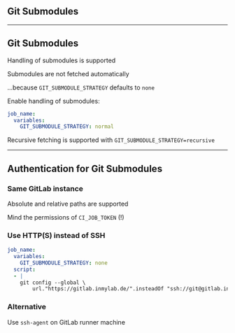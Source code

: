 <!-- .slide: id="gitlab_git_submodules" class="vertical-center" -->

<i class="fa-duotone fa-folder-tree fa-8x" style="float: right; color: grey;"></i>

## Git Submodules

---

## Git Submodules

Handling of submodules is supported [](https://docs.gitlab.com/ee/ci/git_submodules.html)

Submodules are not fetched automatically

...because `GIT_SUBMODULE_STRATEGY` defaults to `none`

Enable handling of submodules:

```yaml
job_name:
  variables:
    GIT_SUBMODULE_STRATEGY: normal
```

Recursive fetching is supported with `GIT_SUBMODULE_STRATEGY=recursive`

---

## Authentication for Git Submodules

### Same GitLab instance

Absolute and relative paths are supported

Mind the permissions of `CI_JOB_TOKEN` (!)

### Use HTTP(S) instead of SSH

```yaml
job_name:
  variables:
    GIT_SUBMODULE_STRATEGY: none
  script:
  - |
    git config --global \
        url."https://gitlab.inmylab.de/".insteadOf "ssh://git@gitlab.inmylab.de/"
```

### Alternative

Use `ssh-agent` on GitLab runner machine
